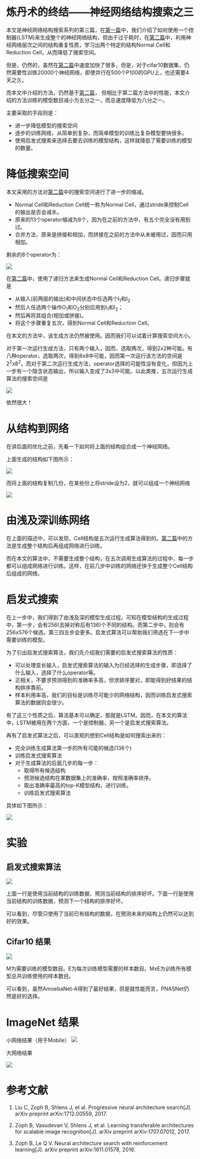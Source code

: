 # 炼丹术的终结——神经网络结构搜索之三

本文是神经网络结构搜索系列的第三篇，在[第一篇](https://zhuanlan.zhihu.com/p/36301779)中，我们介绍了如何使用一个控制器(LSTM)来生成整个的神经网络结构，但由于过于耗时，在[第二篇](https://zhuanlan.zhihu.com/p/36301731)中，利用神经网络层次之间的结构重复性质，学习出两个特定的结构Normal Cell和Reduction Cell，从而降低了搜索空间。

但是，仍然的，虽然在[第二篇](https://zhuanlan.zhihu.com/p/36301731)中速度加快了很多，但是，对于cifar10数据集，仍然需要性训练20000个神经网络，即使并行在500个P100的GPU上，也还需要4天之久。

而本文中介绍的方法，仍然基于[第二篇](https://zhuanlan.zhihu.com/p/36301731)， 但相比于第二篇方法中的性能，本文介绍的方法训练的模型数目减小为五分之一，而总速度降低为八分之一。

主要采取的手段则是：

- 进一步降低模型的搜索空间
- 逐步的训练网络，从简单到复杂，而简单模型的训练比复杂模型要快很多。
- 使用启发式搜索来选择去要去训练的模型结构，这样就降低了需要训练的模型的数量。

# 降低搜索空间

本文采用的方法对[第二篇](https://zhuanlan.zhihu.com/p/36301731)中的搜索空间进行了进一步的缩减。

- Normal Cell和Reduction Cell统一称为Normal Cell，通过stride来控制Cell的输出是否会减半。
- 原来的13个operator缩减为8个，因为在之前的方法中，有五个完全没有用到过。
- 合并方法，原来是拼接和相加，而拼接在之前的方法中从未被用过，因而只用相加。

剩余的8个operator为：

![](./1.png)

在[第二篇](https://zhuanlan.zhihu.com/p/36301731)中，使用了递归方法来生成Normal Cell和Reduction Cell。递归步骤就是

- 从输入(前两层的输出)和中间状态中任选两个I<sub>1</sub>和I<sub>2</sub>
- 然后人任选两个操作O<sub>1</sub>和O<sub>2</sub>分别应用到I<sub>1</sub>和I<sub>2</sub>；
- 然后再将其组合(相加或拼接)。
- 将这个步骤重复五次，得到Normal Cell和Reduction Cell。

在本文的方法中，该生成方法仍然被使用。因而我们可以试着计算搜索空间大小。

对于第一次运行生成方法，只有两个输入，因而，选取两次，得到2x2种可能。有八种operator，选取两次，得到8x8中可能，因而第一次运行该方法的空间是2<sup>2</sup>x8<sup>2</sup>。而对于第二次运行生成方法，operator选择的可能性没有变化，但因为上一步有一个隐含状态输出，所以输入变成了3x3中可能。以此类推，五次运行生成算法的搜索空间是

![](./2.png)

依然很大！

# 从结构到网络

在讲后面的优化之前，先看一下如何将上面的结构组合成一个神经网络。

上面生成的结构如下图所示：

![](./3.png)

而将上面的结构复制几份，在某些份上将stride设为2，就可以组成一个神经网络

![](./4.png)

# 由浅及深训练网络

在上面的描述中，可以发现，Cell结构是五次运行生成算法得到的。[第二篇](https://zhuanlan.zhihu.com/p/36301731)中的方法是生成整个结构后再组成网络进行训练。

而在本文的算法中，不需要生成整个结构，在五次调用生成算法的过程中，每一步都可以组成网络进行训练。这样，在前几步中训练的网络还快于生成整个Cell结构后组成的网络。

# 启发式搜索

在上一步中，我们得到了由浅及深的模型生成过程。可知在模型结构的生成过程中，第一步，会有256(去掉对称后有136)个不同的结构。而第二步中，则会有256x576个候选。第三四五步会更多。启发式算法可以帮助我们筛选在下一步中需要训练的模型。


为了引出启发式搜索算法，我们先介绍我们需要的启发式搜索算法的性质：

- 可以处理变长输入，启发式搜索算法的输入为已经选择的生成步骤，即选择了什么输入，选择了什么operator等。
- 正相关，不要求预测得到的准确率多高，但求排序要对，即能得到好结果的结构排序靠前。
- 样本利用率高，我们的目标是训练尽可能少的网络结构，因而训练启发式搜索算法的数据则会很少。

有了这三个性质之后，算法基本可以确定，那就是LSTM。因而，在本文的算法中，LSTM被用在两个方面，一个是控制器，另一个是启发式搜索算法。

再有了启发式算法之后，可以直观的想到Cell结构是如何搜索出来的：

- 完全训练生成算法第一步的所有可能的候选(136个)
- 训练启发式搜索算法
- 对于生成算法的后面几步的每一步：
	- 取得所有候选结构
	- 预测候选结构在某数据集上的准确率，按照准确率排序。
	- 取出准确率最高的top-K模型结构，进行训练。
	- 训练启发式搜索算法

具体如下图所示：

![](./5.png)

# 实验

## 启发式搜索算法

![](./6.png)

上面一行是使用当前结构的训练数据，预测当前结构的排序好坏。下面一行是使用当前结构的训练数据，预测下一个结构的排序好坏。

可以看到，尽管只使用了当前已有结构的数据，在预测未来的结构上仍然可以达到好的效果。


## Cifar10 结果

![](./7.png)

M为需要训练的模型数目。E为每次训练模型需要的样本数目。MxE为训练所有模型总共训练使用的样本数目。

可以看到，虽然AmoebaNet-A得到了最好结果，但是就性能而言，PNASNet仍然是好的选择。

# ImageNet 结果

小网络结果（用于Mobile）
![](./8.png)

大网络结果

![](./9.png)

# 参考文献

1. Liu C, Zoph B, Shlens J, et al. Progressive neural architecture search[J]. arXiv preprint arXiv:1712.00559, 2017.

2. Zoph B, Vasudevan V, Shlens J, et al. Learning transferable architectures for scalable image recognition[J]. arXiv preprint arXiv:1707.07012, 2017.

3. Zoph B, Le Q V. Neural architecture search with reinforcement learning[J]. arXiv preprint arXiv:1611.01578, 2016.